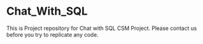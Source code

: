 # Chat_With_SQL
This is Project repository for Chat with SQL CSM Project. Please contact us before you try to replicate any code. 
